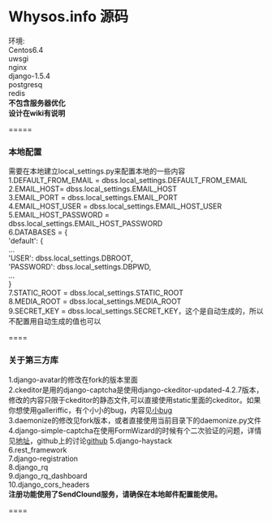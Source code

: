 Whysos.info 源码    
====
环境:      
Centos6.4    
uwsgi    
nginx    
django-1.5.4     
postgresq    
redis      
**不包含服务器优化**   
**设计在wiki有说明**     

=====
### 本地配置
需要在本地建立local_settings.py来配置本地的一些内容    
1.DEFAULT\_FROM\_EMAIL = dbss.local\_settings.DEFAULT\_FROM\_EMAIL     
2.EMAIL\_HOST= dbss.local\_settings.EMAIL\_HOST     
3.EMAIL\_PORT = dbss.local\_settings.EMAIL\_PORT     
4.EMAIL\_HOST\_USER = dbss.local\_settings.EMAIL\_HOST\_USER            
5.EMAIL\_HOST\_PASSWORD = dbss.local\_settings.EMAIL\_HOST\_PASSWORD            
6.DATABASES = {     
    'default': {      
        ...    
        'USER': dbss.local_settings.DBROOT,        
        'PASSWORD': dbss.local_settings.DBPWD,          
        ...          
}                 
7.STATIC\_ROOT = dbss.local\_settings.STATIC\_ROOT             
8.MEDIA\_ROOT = dbss.local\_settings.MEDIA\_ROOT          
9.SECRET\_KEY = dbss.local\_settings.SECRET\_KEY，这个是自动生成的，所以不配置用自动生成的值也可以      

====
### 关于第三方库        
1.django-avatar的修改在fork的版本里面    
2.ckeditor是用的django-captcha是使用django-ckeditor-updated-4.2.7版本，修改的内容只限于ckeditor的静态文件,可以直接使用static里面的ckeditor。如果你想使用galleriffic，有个小小的bug，内容见[小bug](https://github.com/shaunsephton/django-ckeditor/issues/106)       
3.daemonize的修改见fork版本，或者直接使用当前目录下的daemonize.py文件     
4.django-simple-captcha在使用FormWizard的时候有个二次验证的问题，详情见[地址](http://blog.csdn.net/a_9884108/article/details/18795249)，github上的讨论[github](https://github.com/mbi/django-simple-captcha/issues/6)
5.django-haystack     
6.rest_framework     
7.django-registration     
8.django_rq      
9.django\_rq\_dashboard       
10.django\_cors\_headers        
**注册功能使用了SendClound服务，请确保在本地邮件配置能使用。**    

====
